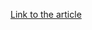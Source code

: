 [Link to the article](https://www.secureworks.com/blog/qr-phishing-leads-to-microsoft-365-account-compromise)
